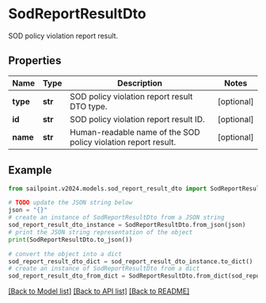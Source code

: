 # SodReportResultDto

SOD policy violation report result.

## Properties

Name | Type | Description | Notes
------------ | ------------- | ------------- | -------------
**type** | **str** | SOD policy violation report result DTO type. | [optional] 
**id** | **str** | SOD policy violation report result ID. | [optional] 
**name** | **str** | Human-readable name of the SOD policy violation report result. | [optional] 

## Example

```python
from sailpoint.v2024.models.sod_report_result_dto import SodReportResultDto

# TODO update the JSON string below
json = "{}"
# create an instance of SodReportResultDto from a JSON string
sod_report_result_dto_instance = SodReportResultDto.from_json(json)
# print the JSON string representation of the object
print(SodReportResultDto.to_json())

# convert the object into a dict
sod_report_result_dto_dict = sod_report_result_dto_instance.to_dict()
# create an instance of SodReportResultDto from a dict
sod_report_result_dto_from_dict = SodReportResultDto.from_dict(sod_report_result_dto_dict)
```
[[Back to Model list]](../README.md#documentation-for-models) [[Back to API list]](../README.md#documentation-for-api-endpoints) [[Back to README]](../README.md)


